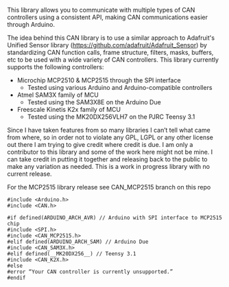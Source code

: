 This library allows you to communicate with multiple types of CAN controllers
using a consistent API, making CAN communications easier through Arduino.
 
The idea behind this CAN library is to use a similar approach to Adafruit's
Unified Sensor library (https://github.com/adafruit/Adafruit_Sensor) by
standardizing CAN function calls, frame structure, filters, masks, buffers, etc
to be used with a wide variety of CAN controllers. This library currently
supports the following controllers:

* Microchip MCP2510 & MCP2515 through the SPI interface
  * Tested using various Arduino and Arduino-compatible controllers
* Atmel SAM3X family of MCU
  * Tested using the SAM3X8E on the Arduino Due
* Freescale Kinetis K2x family of MCU
  * Tested using the MK20DX256VLH7 on the PJRC Teensy 3.1

Since I have taken features from so many libraries I can’t tell what came
from where, so in order not to violate any GPL, LGPL or any other license
out there I am trying to give credit where credit is due. I am only a
contributor to this library and some of the work here might not be mine.
I can take credit in putting it together and releasing back to the public
to make any variation as needed. This is a work in progress library with
no current release.

For the MCP2515 library release see CAN_MCP2515 branch on this repo 

```Arduino
#include <Arduino.h>
#include <CAN.h>

#if defined(ARDUINO_ARCH_AVR) // Arduino with SPI interface to MCP2515 chip
#include <SPI.h>
#include <CAN_MCP2515.h>
#elif defined(ARDUINO_ARCH_SAM) // Arduino Due
#include <CAN_SAM3X.h>
#elif defined(__MK20DX256__) // Teensy 3.1
#include <CAN_K2X.h>
#else
#error “Your CAN controller is currently unsupported.”
#endif
```
